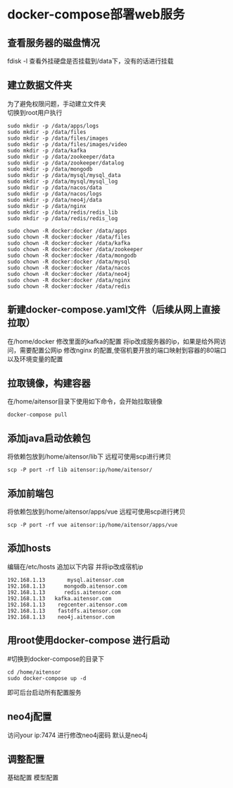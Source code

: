 # docker-compose部署web服务
## 查看服务器的磁盘情况
fdisk -l 查看外挂硬盘是否挂载到/data下，没有的话进行挂载  
## 建立数据文件夹
为了避免权限问题，手动建立文件夹  
切换到root用户执行  
```
sudo mkdir -p /data/apps/logs  
sudo mkdir -p /data/files  
sudo mkdir -p /data/files/images  
sudo mkdir -p /data/files/images/video  
sudo mkdir -p /data/kafka  
sudo mkdir -p /data/zookeeper/data  
sudo mkdir -p /data/zookeeper/datalog  
sudo mkdir -p /data/mongodb  
sudo mkdir -p /data/mysql/mysql_data  
sudo mkdir -p /data/mysql/mysql_log  
sudo mkdir -p /data/nacos/data  
sudo mkdir -p /data/nacos/logs  
sudo mkdir -p /data/neo4j/data  
sudo mkdir -p /data/nginx  
sudo mkdir -p /data/redis/redis_lib  
sudo mkdir -p /data/redis/redis_log  

sudo chown -R docker:docker /data/apps  
sudo chown -R docker:docker /data/files  
sudo chown -R docker:docker /data/kafka  
sudo chown -R docker:docker /data/zookeeper  
sudo chown -R docker:docker /data/mongodb  
sudo chown -R docker:docker /data/mysql  
sudo chown -R docker:docker /data/nacos  
sudo chown -R docker:docker /data/neo4j  
sudo chown -R docker:docker /data/nginx  
sudo chown -R docker:docker /data/redis 
```

## 新建docker-compose.yaml文件（后续从网上直接拉取）
在/home/docker
修改里面的kafka的配置 将ip改成服务器的ip，如果是给外网访问，需要配置公网ip
修改nginx 的配置,使宿机要开放的端口映射到容器的80端口 以及环境变量的配置

## 拉取镜像，构建容器
在/home/aitensor目录下使用如下命令，会开始拉取镜像
```
docker-compose pull 
```
## 添加java启动依赖包
将依赖包放到/home/aitensor/lib下
远程可使用scp进行拷贝
```
scp -P port -rf lib aitensor:ip/home/aitensor/
```
## 添加前端包
将依赖包放到/home/aitensor/apps/vue
远程可使用scp进行拷贝
```
scp -P port -rf vue aitensor:ip/home/aitensor/apps/vue
```

## 添加hosts
编辑在/etc/hosts 追加以下内容 并将ip改成宿机ip
```
192.168.1.13       mysql.aitensor.com  
192.168.1.13      mongodb.aitensor.com  
192.168.1.13      redis.aitensor.com  
192.168.1.13   kafka.aitensor.com  
192.168.1.13    regcenter.aitensor.com  
192.168.1.13    fastdfs.aitensor.com  
192.168.1.13    neo4j.aitensor.com  
```

## 用root使用docker-compose 进行启动
#切换到docker-compose的目录下
```
cd /home/aitensor   
sudo docker-compose up -d
```
即可后台启动所有配置服务

## neo4j配置
访问your ip:7474 进行修改neo4j密码
 默认是neo4j
## 调整配置
基础配置
模型配置

